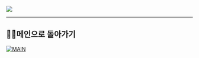 <p align>
  <img src = "https://capsule-render.vercel.app/api?type=blur&height=200&color=gradient&text=SEMINAR&descAlign=59&section=header">

---

##  👨‍💻메인으로 돌아가기
[![MAIN](https://img.shields.io/badge/MAIN?style=plastic&logo=C&logoColor=white&labelColor=black)](https://github.com/skwjdgh/)
